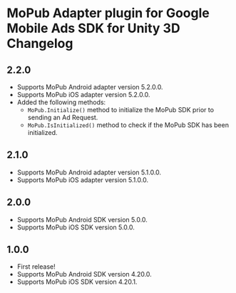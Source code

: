 # MoPub Adapter plugin for Google Mobile Ads SDK for Unity 3D Changelog

## 2.2.0
- Supports MoPub Android adapter version 5.2.0.0.
- Supports MoPub iOS adapter version 5.2.0.0.
- Added the following methods:
  * `MoPub.Initialize()` method to initialize the MoPub SDK prior to sending an Ad Request.
  * `MoPub.IsInitialized()` method to check if the MoPub SDK has been initialized.

## 2.1.0
- Supports MoPub Android adapter version 5.1.0.0.
- Supports MoPub iOS adapter version 5.1.0.0.

## 2.0.0
- Supports MoPub Android SDK version 5.0.0.
- Supports MoPub iOS SDK version 5.0.0.

## 1.0.0
- First release!
- Supports MoPub Android SDK version 4.20.0.
- Supports MoPub iOS SDK version 4.20.1.
